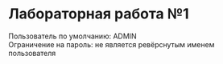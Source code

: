 # Лабораторная работа №1
Пользователь по умолчанию: ADMIN\
Ограничение на пароль: не является ревёрснутым именем пользователя
